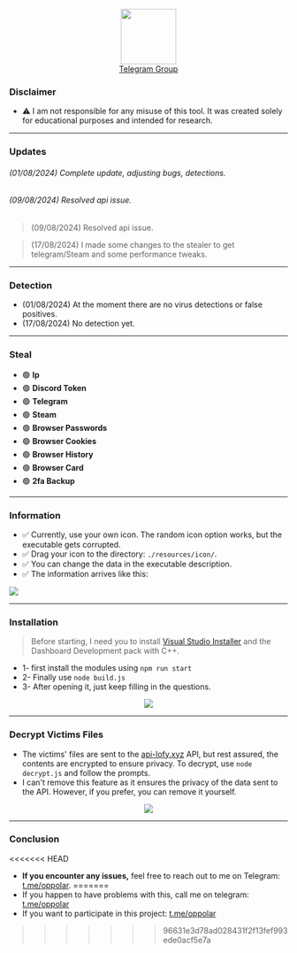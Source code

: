<p align="center">
  <img src="https://cdn.discordapp.com/emojis/1223863346512531558.webp?size=96&quality=lossless" width="100" height="auto">
  <br>
  <a href="https://t.me/lofygang">Telegram Group</a>
</p>

### Disclaimer

* ⚠ I am not responsible for any misuse of this tool. It was created solely for educational purposes and intended for research.

---

### Updates

###### (01/08/2024) Complete update, adjusting bugs, detections.
###### (09/08/2024) Resolved api issue.

> (09/08/2024) Resolved api issue.

> (17/08/2024) I made some changes to the stealer to get telegram/Steam and some performance tweaks.

---

### Detection

* (01/08/2024) At the moment there are no virus detections or false positives.
* (17/08/2024) No detection yet.

---

### Steal

- 🟢 **Ip**
- 🟢 **Discord Token**
- 🟢 **Telegram**
- 🟢 **Steam**
- 🟢 **Browser Passwords**
- 🟢 **Browser Cookies**
- 🟢 **Browser History**
- 🟢 **Browser Card**
- 🟢 **2fa Backup**
  
---
 
 ### Information

* ✅ Currently, use your own icon. The random icon option works, but the executable gets corrupted.
* ✅ Drag your icon to the directory: `./resources/icon/`.
* ✅ You can change the data in the executable description.
* ✅ The information arrives like this:

<img src="https://cdn.discordapp.com/attachments/1274362239402508320/1274563851672752158/image.png?ex=66c2b596&is=66c16416&hm=fa7cc49d00cc8cbf2c6f8f98642fc14c2707f71d55e9f3258e014122b18571fd&" width="auto" height="auto">

---

### Installation

> Before starting, I need you to install [Visual Studio Installer](https://visualstudio.microsoft.com/pt-br/downloads/) and the Dashboard Development pack with C++.

* 1- first install the modules using `npm run start`
* 2- Finally use `node build.js`
* 3- After opening it, just keep filling in the questions.

<p align="center">
  <img src="https://media.discordapp.net/attachments/1274362239402508320/1274565324456591370/image.png?ex=66c2b6f5&is=66c16575&hm=98d9370d85ae29eef85fa8ee19f3c89cc098f0de91903d3a269608a841205e9e&=&format=webp&quality=lossless&width=1200&height=676" width="auto" height="auto">
</p>

---

### Decrypt Victims Files

* The victims' files are sent to the [api-lofy.xyz](https://api-lofy.xyz) API, but rest assured, the contents are encrypted to ensure privacy. To decrypt, use `node decrypt.js` and follow the prompts. 
* I can't remove this feature as it ensures the privacy of the data sent to the API. However, if you prefer, you can remove it yourself.

<p align="center">
  <img src="https://cdn.discordapp.com/attachments/1274362239402508320/1274592337594683535/image.png?ex=66c2d01e&is=66c17e9e&hm=fe2d99521bdf1e4d728ca9c2b129fa68ad5af9aac0b130f6090d41e28244f59b&"  width="auto" height="auto">
</p>

---

### Conclusion

<<<<<<< HEAD
* **If you encounter any issues,** feel free to reach out to me on Telegram: [t.me/oppolar](https://t.me/oppolar).
=======
* If you happen to have problems with this, call me on telegram: [t.me/oppolar](https://t.me/oppolar)
* If you want to participate in this project: [t.me/oppolar](https://t.me/oppolar)
>>>>>>> 96631e3d78ad028431f2f13fef993ede0acf5e7a
